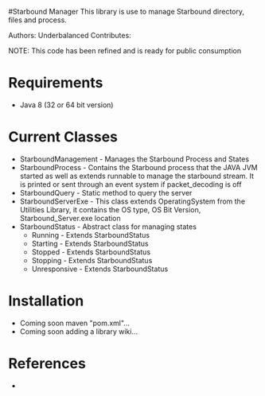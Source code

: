 #Starbound Manager
This library is use to manage Starbound directory, files and process.

Authors: Underbalanced
Contributes:

NOTE: This code has been refined and is ready for public consumption

Requirements
============
- Java 8 (32 or 64 bit version)

Current Classes
========
- StarboundManagement - Manages the Starbound Process and States
- StarboundProcess - Contains the Starbound process that the JAVA JVM started as well as extends runnable to manage the starbound stream. It is printed or sent through an event system if packet_decoding is off
- StarboundQuery - Static method to query the server
- StarboundServerExe - This class extends OperatingSystem from the Utilities Library, it contains the OS type, OS Bit Version, Starbound_Server.exe location
- StarboundStatus - Abstract class for managing states
    - Running - Extends StarboundStatus
    - Starting - Extends StarboundStatus
    - Stopped - Extends StarboundStatus
    - Stopping - Extends StarboundStatus
    - Unresponsive - Extends StarboundStatus

Installation
============
- Coming soon maven "pom.xml"...
- Coming soon adding a library wiki...

References
============
-
